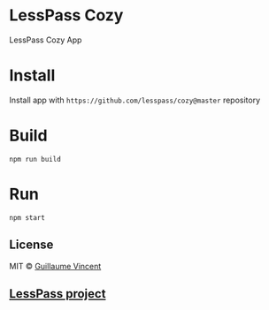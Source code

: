# LessPass Cozy

LessPass Cozy App

# Install

Install app with `https://github.com/lesspass/cozy@master` repository

# Build

    npm run build

# Run

    npm start

## License

MIT © [Guillaume Vincent](http://guillaumevincent.com)


## [LessPass project](https://github.com/lesspass/lesspass)
